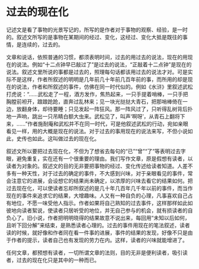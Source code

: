 # 过去的现在化

记述文是看了事物的光景写记的，所写的是作者对于事物的观察、经验，是一时的。叙述文所写的是事物在某期间的经过、变化，这经过、变化大抵是既往的事情，是连续的，过去的。

文章和说话，依照普通的习惯，都须表明时间，过去的用过去的说法，现在的用现在的说法。例如“十二点钟早已敲过了”是过去的说法，“正敲着十二点钟”是现在的说法。叙述文里所说的事都是过去的，照理每句话都该用过去的说法才对。可是实际不是这样，作者所叙述的明明是几年前几十年前几百年前的事，而所用的却是现在的说法，作者和所叙述的事件，仿佛在同一时代似的。例如《水浒》里叙述武松打虎说：“……武松走了一程，酒方发作，焦热起来，一只手提着哨棒，一只手把胸膛前袒开，踉踉跄跄，直奔过乱林来；见一块光挞挞大青石，把那哨棒倚在一边，放翻身体，却待要睡；只见发起一阵狂风。那一阵风过了，只听得乱树背后扑地一声响，跳出一只吊睛白额大虫来。武松见了，叫声‘啊呀’，从青石上翻将下来，……”作者施耐庵和武松并不在同一时代，可是他叙述武松的行动，宛如亲眼看见一样，用的大概是现在的说法。对于过去的事用现在的说法来写，不但小说如此，史传也如此。这叫做过去的现在化。

叙述文所以要把过去现在化，不但为了想省去每句的“已”“曾”“了”等表明过去字眼，避免重复，实在还有一个很重要的理由。我们写作文章，原是假想有读者，以读者为对象的。叙述文的目的无非要把事物的经过、变化传述给读者知道。人差不多有一种天性，对于过去的确定的事件，不大感到兴味，对于亲眼看见的事件，常会注意它的进展，会设想它的结果尚未确定，以浓厚的兴味去看它的结果如何。把过去现在化，可以使读者忘却所叙述的是几十年几百年几千年以前的事件，而当作现在的事件来追求它的结果，大增趣味。人又有一种自负的心理，凡事喜欢自己占有地位，不愿一味受他人指示。作者如果将自己熟知的过去事件，这样那样如此如彼地向读者絮说，使读者只居听受的地位，并无自己参与的机会，就有损读者的自负心了。旧小说，作者把明明晓得的结果故意不说出来，每回用“未知以后如何，且听下回分解”来结束，是熟悉读者心理的。过去的事件用现在的笔法叙述，读者读的时候，就好像和作者同在看一件事的进展，事件的结果的发现，好像不只是由于作者的提示，读者自己也有发现的劳力在内。这样，读者的兴味就能增进了。

任何文章，都预想有读者，一切所谓文章的法则，目的无非是便利读者，吸引读者，过去的现在化只是其中的一种而已。

